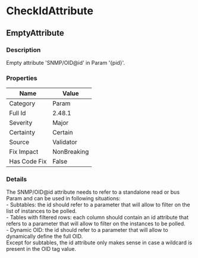 ﻿---  
uid: Validator_2_48_1  
---

# CheckIdAttribute

## EmptyAttribute

### Description

Empty attribute 'SNMP\/OID@id' in Param '{pid}'.

### Properties

| Name         | Value       |
| ------------ | ----------- |
| Category     | Param       |
| Full Id      | 2.48.1      |
| Severity     | Major       |
| Certainty    | Certain     |
| Source       | Validator   |
| Fix Impact   | NonBreaking |
| Has Code Fix | False       |

### Details

The SNMP\/OID@id attribute needs to refer to a standalone read or bus Param and can be used in following situations:  
\- Subtables: the id should refer to a parameter that will allow to filter on the list of instances to be polled.  
\- Tables with filtered rows: each column should contain an id attribute that refers to a parameter that will allow to filter on the instances to be polled.  
\- Dynamic OID: the id should refer to a parameter that will allow to dynamically define the full OID.  
Except for subtables, the id attribute only makes sense in case a wildcard is present in the OID tag value.
